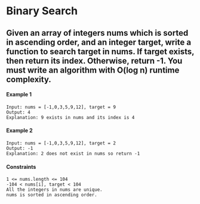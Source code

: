 # Binary Search

## Given an array of integers nums which is sorted in ascending order, and an integer target, write a function to search target in nums. If target exists, then return its index. Otherwise, return -1. You must write an algorithm with O(log n) runtime complexity.

#### Example 1
```
Input: nums = [-1,0,3,5,9,12], target = 9
Output: 4
Explanation: 9 exists in nums and its index is 4
```
#### Example 2
```
Input: nums = [-1,0,3,5,9,12], target = 2
Output: -1
Explanation: 2 does not exist in nums so return -1
```
#### Constraints
```
1 <= nums.length <= 104
-104 < nums[i], target < 104
All the integers in nums are unique.
nums is sorted in ascending order.
```
